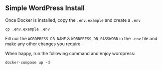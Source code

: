 ## Simple WordPress Install

Once Docker is installed, copy the `.env.example` and create a `.env`

```
cp .env.example .env
```

Fill our the `WORDPRESS_DB_NAME` & `WORDPRESS_DB_PASSWORD` in the `.env` file and make any other changes you require.

When happy, run the following command and enjoy wordpress:

```
docker-compose up -d
```
